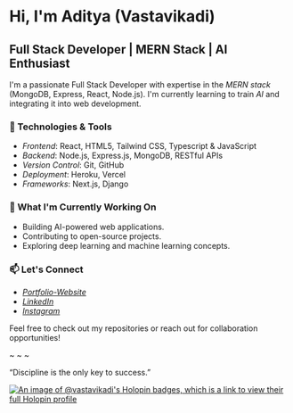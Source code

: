 # Hi, I'm Aditya (Vastavikadi)

## Full Stack Developer | MERN Stack | AI Enthusiast

I'm a passionate Full Stack Developer with expertise in the *MERN stack* (MongoDB, Express, React, Node.js). I'm currently learning to train *AI* and integrating it into web development.

### 🔧 Technologies & Tools
- *Frontend*: React, HTML5, Tailwind CSS, Typescript & JavaScript
- *Backend*: Node.js, Express.js, MongoDB, RESTful APIs
- *Version Control*: Git, GitHub
- *Deployment*: Heroku, Vercel
- *Frameworks*: Next.js, Django

### 🚀 What I'm Currently Working On
- Building AI-powered web applications.
- Contributing to open-source projects.
- Exploring deep learning and machine learning concepts.

### 📫 Let's Connect
- *[Portfolio-Website](https://vastavikportfolio.vercel.app/)*
- *[LinkedIn](https://www.linkedin.com/in/aditya-shukla-3134472b3/)*
- *[Instagram](https://www.instagram.com/Vastavik.adi/)*

Feel free to check out my repositories or reach out for collaboration opportunities!

~ ~ ~

“Discipline is the only key to success.”


[![An image of @vastavikadi's Holopin badges, which is a link to view their full Holopin profile](https://holopin.me/vastavikadi)](https://holopin.io/@vastavikadi)
